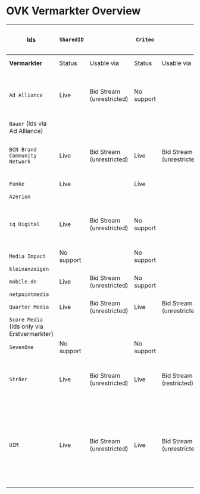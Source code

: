 # OVK Vermarkter Overview #


|        **Ids**                              | `SharedID` |                           | `Criteo`    |                                    |  `ID5`       |                                                          | `PPID (GAM)` |                                                    | `Panorama`   |                         | `Liveramp`   |                                   | `netID`    |                                                                                                                        | `EUID`      |                                  | `Utiq`      |                                                           | `First-Id`      |                                                          | `Proprietary ID 1`(further describe)                                 |                                              | `Proprietary ID 2`(further describe) |                     |    
| ------------------------------------------- |------------|---------------------------| ----------- |  --------------------------------- |------------- |  ------------------------------------------------------- |--------------|----------------------------------------------------| ------------ |  ---------------------- | ------------ |  -------------------------------- |------------|------------------------------------------------------------------------------------------------------------------------|-------------| -------------------------------- |-------------|  -------------------------------------------------------- | ----------------|----------------------------------------------------------|----------------------------------------------------------------------| -------------------------------------------- | ------------------------------------ |  ------------------ | 
| **Vermarkter**                              | Status     | Usable via                | Status      | Usable via                         | Status       | Usable via                                               | Status       | Usable via                                         | Status       | Usable via              | Status       | Usable via                        | Status     | Usable via                                                                                                             | Status      | Usable via                       | Status      | Usable via                                                |  Status         | Usable via                                               | Description                                                          | Usable via                                   | Description                          | Usable via          |   
| `Ad Alliance`                               | Live       | Bid Stream (unrestricted) | No support  |                                    | No support   |                                                          | Live         | Adserver                                           | No support   |                         | No support   |                                   | Live       | Bid Stream (restricted), Data Marketplace (Curation-SSP)                                                               | In-Progress |                                  | In-Progress |                                                           |                 |                                                          | RTL Household IDs                                                    | Internal only, audiences and martech         |                                      |                     |  
| `Bauer` (Ids via Ad Alliance)               |            |                           |             |                                    |              |                                                          |              |                                                    |              |                         |              |                                   |            |                                                                                                                        |             |                                  |             |                                                           |                 |                                                          |                                                                      |                                              |                                      |                     | 
| `BCN Brand Community Network`               | Live       | Bid Stream (unrestricted) | Live        | Bid Stream (unrestricted)          | Live         | Bid Stream (unrestricted)                                | Live         | - IO only (Adserver)<br />- Bid Stream (unrestricted)| No support   |                         | Live         | Bid Stream (unrestricted)         | No support |                                                                                                                        | Live        | Bid Stream (unrestricted)      | Live        | Bid Stream (unrestricted)                                 | No support      |                                                          | Own email hash based id                                              | - IO only (Adserver)<br />- Data Clean Room    |                                      |                     | 
| `Funke`                                     | Live       |                           | Live        |                                    | Live         |                                                          | Live         |                                                    | No support   |                         | Live         |                                   | No support |                                                                                                                        | In-Progress |                                  | In-Progress |                                                           |                 |                                                          |                                                                      |                                              |                                      |                     |
| `Azerion`                                   |            |                           |             |                                    |              |                                                          |              |                                                    |              |                         |              |                                   |            |                                                                                                                        |             |                                  |             |                                                           |                 |                                                          |                                                                      |                                              |                                      |                     |
| `iq Digital`                                | Live       | Bid Stream (unrestricted) |        No support      |                                    | Live  |   Bid Stream (unrestricted)                                                       | Live         | - IO only (Adserver)                               | No support   |                         | Live         | Bid Stream (restricted)           | No support |                                                                                                                        | In-Progress |     | Live        | Bid Stream (restricted)                                   | No Support      |                                                          | iq Profile IDs (e.g. Hashed e-mails, Phonenumbers, 1. Party Cookies) | Internal only, audiences and martech         |                                      |                     |
| `Media Impact`                              | No support |                           | No support  |                                    | No support   |                                                          | Live         |                                                    | No support   |                         | No support   |                                   | Live       |                                                                                                                        | No support  |                                  | Live        |                                                           |                 |                                                          |                                                                      |                                              |                                      |                     |
| `kleinanzeigen`                             |            |                           |             |                                    |              |                                                          |              |                                                    |              |                         |              |                                   |            |                                                                                                                        |             |                                  |             |                                                           |                 |                                                          |                                                                      |                                              |                                      |                     |
| `mobile.de`                                 | Live       | Bid Stream (unrestricted) | No support  |                                    | Live         | Bid Stream (unrestricted)                                | Live         | Bid Stream (restricted)                            | No support   |                         | No support      |                                | No support |                                                                                                                        | No support  |                                  | No support  |                                                           |                 |                                                          |                                                                      |                                              |                                      |                     |
| `netpointmedia`                             |            |                           |             |                                    |              |                                                          |              |                                                    |              |                         |              |                                   |            |                                                                                                                        |             |                                  |             |                                                           |                 |                                                          |                                                                      |                                              |                                      |                     |
| `Quarter Media`                             | Live       | Bid Stream (unrestricted) | Live        | Bid Stream (unrestricted)          | Live         | Bid Stream (unrestricted)                                | Live         | Bid Stream (restricted)                            | Live         | Bid Stream (restricted) | In-Progress  |                                   | No support |                                                                                                                        | No support  |                                  | In-Progress |                                                           |                 |                                                          |                                                                      |                                              |                                      |                     |
| `Score Media` (Ids only via Erstvermarkter) |            |                           |             |                                    |              |                                                          |              |                                                    |              |                         |              |                                   |            |                                                                                                                        |             |                                  |             |                                                           |                 |                                                          |                                                                      |                                              |                                      |                     |
| `SevenOne`                                  | No support |                           | No support  |                                    | No support   |                                                          | No support   |                                                    | No support   |                         | In-Progress  |                                   |In-Progress |                                                                                                                        | In-Progress |                                  | No support  |                                                           |                 |                                                          |                                                                      |                                              |                                      |                     |
| `Ströer`                                    | Live       | Bid Stream (unrestricted) | Live        | Bid Stream (restricted)            | Live         | Bid Stream (restricted), Data Marketplace (Curation-SSP) | Live         | IO only (Adserver)                                 | No support   |                         | Live         | Bid Stream (restricted)           | Live       | Bid Stream (restricted)                                                                                                | In-Progress |                                  | Live (Test) | Bid Stream (restricted)                                   |                 |                                                          |                                                                      |                                              |                                      |                     |
| `UIM`                                       | Live       | Bid Stream (unrestricted) | Live        | Bid Stream (unrestricted)          | Live  |        Bid Stream (restricted), Data Marketplace (Curation-SSP), Data Marketplace (DSP) | Live         | Bid Stream (restricted)    | No Support   |                         | Live        |    Bid Stream (unrestricted)       | Live       | Bid Stream (deal id) Bid Stream (unrestricted) Data Marketplace (Curation-SSP)  Data Marketplace (DSP) Data Clean Room | Live       | Bid Stream (deal id) Bid Stream (unrestricted) Data Marketplace (Curation-SSP)  Data Marketplace (DSP) Data Clean Room |  No Support |                                                           |                 |                                                          |     No Support                                                       |                                              |     No Support                       |                     |
